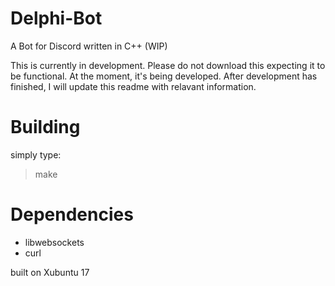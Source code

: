 # Delphi-Bot
A Bot for Discord written in C++ (WIP)

This is currently in development. Please do not download this expecting it to be functional. At the moment, it's being developed. After development has finished, I will update this readme with relavant information.

# Building
simply type:
> make

# Dependencies
- libwebsockets
- curl

built on Xubuntu 17

